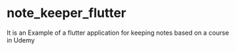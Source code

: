 # note_keeper_flutter
It is an Example of a flutter application for keeping notes based on a course in Udemy
